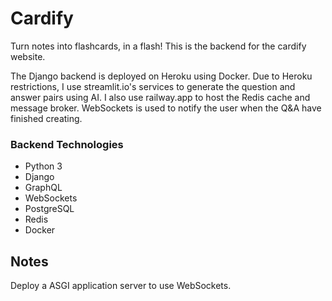 # Cardify

Turn notes into flashcards, in a flash! This is the backend for the cardify website.

The Django backend is deployed on Heroku using Docker. Due to Heroku restrictions, I use streamlit.io's services to generate the question and answer pairs using AI. I also use railway.app to host the Redis cache and message broker. WebSockets is used to notify the user when the Q&A have finished creating.

### Backend Technologies

-   Python 3
-   Django
-   GraphQL
-   WebSockets
-   PostgreSQL
-   Redis
-   Docker

## Notes

Deploy a ASGI application server to use WebSockets.
